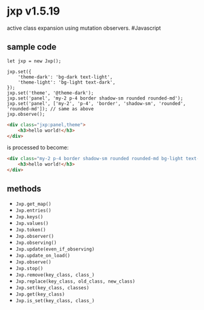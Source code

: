 # jxp v1.5.19

active class expansion using mutation observers. #Javascript

## sample code

```JS
let jxp = new Jxp();

jxp.set({
    'theme-dark': 'bg-dark text-light',
    'theme-light': 'bg-light text-dark',
});
jxp.set('theme', '@theme-dark');
jxp.set('panel', 'my-2 p-4 border shadow-sm rounded rounded-md');
jxp.set('panel', ['my-2', 'p-4', 'border', 'shadow-sm', 'rounded', 'rounded-md']); // same as above
jxp.observe();
```

```html
<div class="jxp:panel,theme">
    <h3>hello world!</h3>
</div>
```

is processed to become:

```html
<div class="my-2 p-4 border shadow-sm rounded rounded-md bg-light text-dark">
    <h3>hello world!</h3>
</div>
```

## methods


- `Jxp.get_map()` 
- `Jxp.entries()` 
- `Jxp.keys()` 
- `Jxp.values()` 
- `Jxp.token()` 
- `Jxp.observer()` 
- `Jxp.observing()` 
- `Jxp.update(even_if_observing)` 
- `Jxp.update_on_load()` 
- `Jxp.observe()` 
- `Jxp.stop()` 
- `Jxp.remove(key_class, class_)` 
- `Jxp.replace(key_class, old_class, new_class)` 
- `Jxp.set(key_class, classes)` 
- `Jxp.get(key_class)` 
- `Jxp.is_set(key_class, class_)` 
